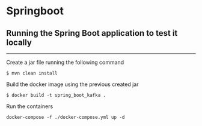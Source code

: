 # Springboot

## Running the Spring Boot application to test it locally
***
Create a jar file running the following command
```
$ mvn clean install
```

Build the docker image using the previous created jar
```
$ docker build -t spring_boot_kafka .
```

Run the containers
```
docker-compose -f ./docker-compose.yml up -d
```
